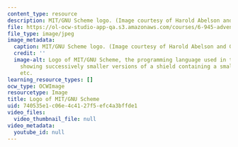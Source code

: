 ```yaml
---
content_type: resource
description: MIT/GNU Scheme logo. (Image courtesy of Harold Abelson and Gerald Sussman.)
file: https://ol-ocw-studio-app-qa.s3.amazonaws.com/courses/6-945-adventures-in-advanced-symbolic-programming-spring-2009/740535e1c06e4c4127f5efc4a3bffde1_6-945s09-th.jpg
file_type: image/jpeg
image_metadata:
  caption: MIT/GNU Scheme logo. (Image courtesy of Harold Abelson and Gerald Sussman.)
  credit: ''
  image-alt: Logo of MIT/GNU Scheme, the programming language used in this course,
    showing successively smaller versions of a shield containing a smaller shield,
    etc.
learning_resource_types: []
ocw_type: OCWImage
resourcetype: Image
title: Logo of MIT/GNU Scheme
uid: 740535e1-c06e-4c41-27f5-efc4a3bffde1
video_files:
  video_thumbnail_file: null
video_metadata:
  youtube_id: null
---
```

